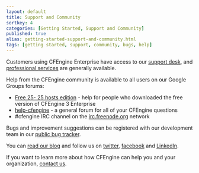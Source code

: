 ```yaml
---
layout: default
title: Support and Community
sortkey: 4
categories: [Getting Started, Support and Community]
published: true
alias: getting-started-support-and-community.html
tags: [getting started, support, community, bugs, help]
---
```


Customers using CFEngine Enterprise have access to our [support 
desk](https://cfengine.com/otrs/customer.pl), and [professional 
services](https://cfengine.com/support) are generally available.

Help from the CFEngine community is available to all users on our Google 
Groups forums:

* [Free 25- 25 hosts 
  edition](https://groups.google.com/forum/?hl=en&fromgroups#!forum/cfengine-enterprise-free-25) - 
  help for people who downloaded the free version of CFEngine 3 Enterprise
* [help-cfengine](https://groups.google.com/forum/?hl=en&fromgroups#!forum/help-cfengine) -
  a general forum for all of your CFEngine questions
* #cfengine IRC channel on the [irc.freenode.org](irc:irc.freenode.org) 
  network

Bugs and improvement suggestions can be registered with our development team 
in our [public bug tracker](http://bug.cfengine.com/).

You can [read our blog](http://cfengine.com/blog) and follow us on
<a href="https://twitter.com/cfengine" target="_blank">twitter</a>,
<a href="https://www.facebook.com/pages/Cfengine/311003700627?ref=ts" 
target="_blank">facebook</a> and
<a href="http://www.linkedin.com/groups?gid=136574&trk=hb_side_g" 
target="_blank">LinkedIn</a>.

If you want to learn more about how CFEngine can help you and your 
organization, [contact us](https://cfengine.com/contactUs).
